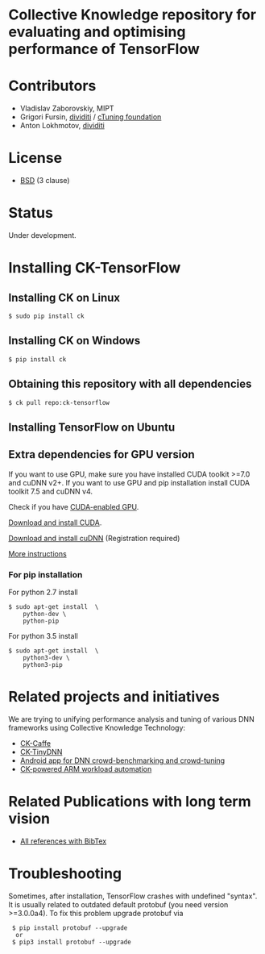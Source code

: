 Collective Knowledge repository for evaluating and optimising performance of TensorFlow
=======================================================================================

# Contributors

* Vladislav Zaborovskiy, MIPT
* Grigori Fursin, [dividiti](http://dividiti.com) / [cTuning foundation](http://ctuning.org)
* Anton Lokhmotov, [dividiti](http://dividiti.com)

# License
* [BSD](https://github.com/dividiti/ck-caffe/blob/master/LICENSE) (3 clause)

# Status
Under development.

# Installing CK-TensorFlow

## Installing CK on Linux
```
$ sudo pip install ck
```

## Installing CK on Windows
```
$ pip install ck
```

## Obtaining this repository with all dependencies
```
$ ck pull repo:ck-tensorflow
```

## Installing TensorFlow on Ubuntu

## Extra dependencies for GPU version

If you want to use GPU, make sure you have installed CUDA toolkit >=7.0 and cuDNN v2+. If you want to use GPU and pip installation install CUDA toolkit 7.5 and cuDNN v4. 

Check if you have [CUDA-enabled GPU](https://developer.nvidia.com/cuda-gpus).

[Download and install CUDA](https://developer.nvidia.com/cuda-downloads).

[Download and install cuDNN](https://developer.nvidia.com/rdp/cudnn-download) (Registration required)

[More instructions](https://www.tensorflow.org/versions/r0.10/get_started/os_setup.html#optional-install-cuda-gpus-on-linux)

### For pip installation

For python 2.7 install
```
$ sudo apt-get install  \
    python-dev \
    python-pip
```

For python 3.5 install 

```
$ sudo apt-get install  \
    python3-dev \
    python3-pip
```

# Related projects and initiatives

We are trying to unifying performance analysis and tuning of various DNN frameworks
using Collective Knowledge Technology:
* [CK-Caffe](https://github.com/dividiti/ck-caffe)
* [CK-TinyDNN](https://github.com/ctuning/ck-tiny-dnn)
* [Android app for DNN crowd-benchmarking and crowd-tuning](https://play.google.com/store/apps/details?id=openscience.crowdsource.video.experiments)
* [CK-powered ARM workload automation](https://github.com/ctuning/ck-wa)

# Related Publications with long term vision

* <a href="https://github.com/ctuning/ck/wiki/Publications">All references with BibTex</a>

# Troubleshooting

Sometimes, after installation, TensorFlow crashes with undefined "syntax".
It is usually related to outdated default protobuf (you need version >=3.0.0a4).
To fix this problem upgrade protobuf via
```
 $ pip install protobuf --upgrade
  or
 $ pip3 install protobuf --upgrade
```
